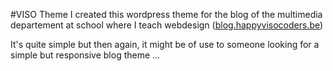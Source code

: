 #VISO Theme
I created this wordpress theme for the blog of the multimedia departement at school where I teach webdesign ([blog.happyvisocoders.be](http://blog.happyvisocoders.be)) 

It's quite simple but then again, it might be of use to someone looking for a simple but responsive blog theme ...